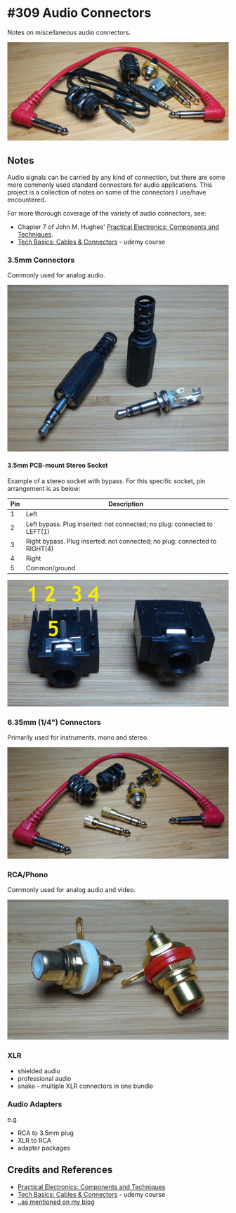 # #309 Audio Connectors

Notes on miscellaneous audio connectors.

![Audio_build](./assets/Audio_build.jpg?raw=true)

## Notes

Audio signals can be carried by any kind of connection, but there are some more commonly used standard connectors for audio applications.
This project is a collection of notes on some of the connectors I use/have encountered.

For more thorough coverage of the variety of audio connectors, see:

* Chapter 7 of John M. Hughes' [Practical Electronics: Components and Techniques](https://www.goodreads.com/book/show/21483234-practical-electronics).
* [Tech Basics: Cables & Connectors](https://www.udemy.com/tech101-cables-and-connectors/) - udemy course

### 3.5mm Connectors

Commonly used for analog audio.

![stereo_plug_3.5mm](./assets/stereo_plug_3.5mm.jpg?raw=true)

#### 3.5mm PCB-mount Stereo Socket

Example of a stereo socket with bypass. For this specific socket, pin arrangement is as below:

| Pin | Description                                                                |
|-----|----------------------------------------------------------------------------|
| 1   | Left                                                                       |
| 2   | Left bypass. Plug inserted: not connected; no plug: connected to LEFT(1)   |
| 3   | Right bypass. Plug inserted: not connected; no plug: connected to RIGHT(4) |
| 4   | Right                                                                      |
| 5   | Common/ground                                                              |

![stereo_socket_3.5mm](./assets/stereo_socket_3.5mm.jpg?raw=true)

### 6.35mm (1/4") Connectors

Primarily used for instruments, mono and stereo.

![6.35mm](./assets/6.35mm.jpg?raw=true)

### RCA/Phono

Commonly used for analog audio and video.

![rca_socket](./assets/rca_socket.jpg?raw=true)

### XLR

* shielded audio
* professional audio
* snake - multiple XLR connectors in one bundle

### Audio Adapters

e.g.

* RCA to 3.5mm plug
* XLR to RCA
* adapter packages

## Credits and References

* [Practical Electronics: Components and Techniques](https://www.goodreads.com/book/show/21483234-practical-electronics)
* [Tech Basics: Cables & Connectors](https://www.udemy.com/tech101-cables-and-connectors/) - udemy course
* [..as mentioned on my blog](https://blog.tardate.com/2017/05/leap309-audio-connectors.html)
